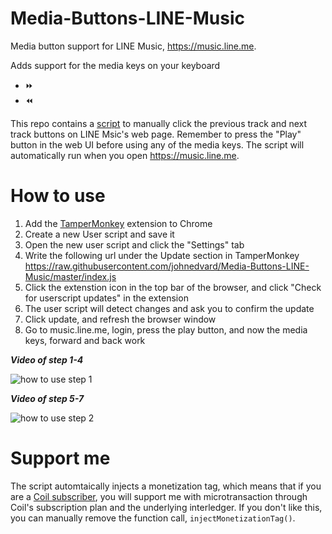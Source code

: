 # Media-Buttons-LINE-Music
Media button support for LINE Music, https://music.line.me.

Adds support for the media keys on your keyboard
- :fast_forward:
- :rewind:

This repo contains a [script](https://github.com/johnedvard/Media-Buttons-LINE-Music/blob/master/index.js) to manually click the previous track and next track buttons on LINE Msic's web page. Remember to press the "Play" button in the web UI before using any of the media keys. The script will automatically run when you open https://music.line.me.

# How to use

1. Add the [TamperMonkey](https://chrome.google.com/webstore/detail/tampermonkey/dhdgffkkebhmkfjojejmpbldmpobfkfo) extension to Chrome
2. Create a new User script and save it
3. Open the new user script and click the "Settings" tab
4. Write the following url under the Update section in TamperMonkey
https://raw.githubusercontent.com/johnedvard/Media-Buttons-LINE-Music/master/index.js
5. Click the extenstion icon in the top bar of the browser, and click "Check for userscript updates" in the extension
6. The user script will detect changes and ask you to confirm the update
7. Click update, and refresh the browser window
8. Go to music.line.me, login, press the play button, and now the media keys, forward and back work


___Video of step 1-4___

![how to use step 1](https://github.com/johnedvard/Media-Buttons-LINE-Music/blob/master/how%20to%20use%20step%201.gif?raw=true)


___Video of step 5-7___

![how to use step 2](https://github.com/johnedvard/Media-Buttons-LINE-Music/blob/master/how%20to%20use%20step%202.gif?raw=true)

# Support me

The script automtaically injects a monetization tag, which means that if you are a [Coil subscriber](https://coil.com/), you will support me with microtransaction through Coil's subscription plan and the underlying interledger.
If you don't like this, you can manually remove the function call, `injectMonetizationTag()`.
